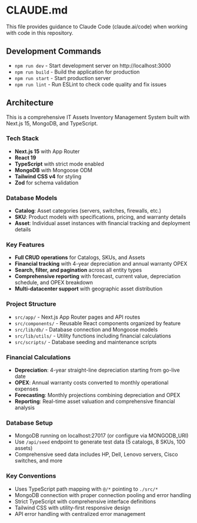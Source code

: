 # CLAUDE.md

This file provides guidance to Claude Code (claude.ai/code) when working with code in this repository.

## Development Commands

- `npm run dev` - Start development server on http://localhost:3000
- `npm run build` - Build the application for production
- `npm run start` - Start production server
- `npm run lint` - Run ESLint to check code quality and fix issues

## Architecture

This is a comprehensive IT Assets Inventory Management System built with Next.js 15, MongoDB, and TypeScript.

### Tech Stack
- **Next.js 15** with App Router
- **React 19** 
- **TypeScript** with strict mode enabled
- **MongoDB** with Mongoose ODM
- **Tailwind CSS v4** for styling
- **Zod** for schema validation

### Database Models
- **Catalog**: Asset categories (servers, switches, firewalls, etc.)
- **SKU**: Product models with specifications, pricing, and warranty details
- **Asset**: Individual asset instances with financial tracking and deployment details

### Key Features
- **Full CRUD operations** for Catalogs, SKUs, and Assets
- **Financial tracking** with 4-year depreciation and annual warranty OPEX
- **Search, filter, and pagination** across all entity types
- **Comprehensive reporting** with forecast, current value, depreciation schedule, and OPEX breakdown
- **Multi-datacenter support** with geographic asset distribution

### Project Structure
- `src/app/` - Next.js App Router pages and API routes
- `src/components/` - Reusable React components organized by feature
- `src/lib/db/` - Database connection and Mongoose models
- `src/lib/utils/` - Utility functions including financial calculations
- `src/scripts/` - Database seeding and maintenance scripts

### Financial Calculations
- **Depreciation**: 4-year straight-line depreciation starting from go-live date
- **OPEX**: Annual warranty costs converted to monthly operational expenses
- **Forecasting**: Monthly projections combining depreciation and OPEX
- **Reporting**: Real-time asset valuation and comprehensive financial analysis

### Database Setup
- MongoDB running on localhost:27017 (or configure via MONGODB_URI)
- Use `/api/seed` endpoint to generate test data (5 catalogs, 8 SKUs, 100 assets)
- Comprehensive seed data includes HP, Dell, Lenovo servers, Cisco switches, and more

### Key Conventions
- Uses TypeScript path mapping with `@/*` pointing to `./src/*`
- MongoDB connection with proper connection pooling and error handling
- Strict TypeScript with comprehensive interface definitions
- Tailwind CSS with utility-first responsive design
- API error handling with centralized error management